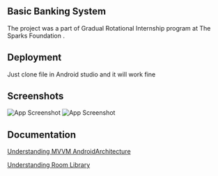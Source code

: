 ## Basic Banking System

The project was a part of Gradual Rotational Internship program at The Sparks Foundation
.


## Deployment


  Just clone file in Android studio and it will work fine 

  
## Screenshots

![App Screenshot](https://i.postimg.cc/ry1rVsp4/photo-2021-12-24-10-20-29.jpg)
![App Screenshot](https://i.postimg.cc/Y0R0144y/photo-2021-12-24-10-20-36.jpg)

  
## Documentation

[Understanding MVVM AndroidArchitecture](https://www.vogella.com/tutorials/AndroidArchitecture/article.html)

[Understanding Room Library](https://www.vogella.com/tutorials/AndroidArchitecture/article.html)
  
